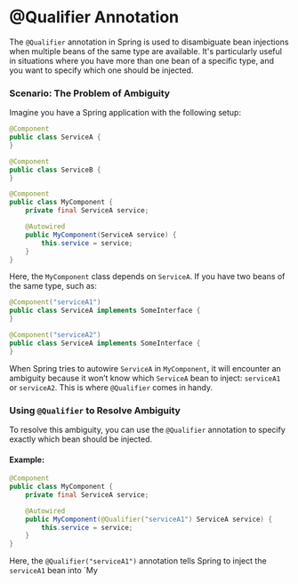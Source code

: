 # @Qualifier Annotation

The `@Qualifier` annotation in Spring is used to disambiguate bean injections when multiple beans of the same type are available. It's particularly useful in situations where you have more than one bean of a specific type, and you want to specify which one should be injected.

### Scenario: The Problem of Ambiguity
Imagine you have a Spring application with the following setup:

```java
@Component
public class ServiceA {
}

@Component
public class ServiceB {
}
```

```java
@Component
public class MyComponent {
    private final ServiceA service;

    @Autowired
    public MyComponent(ServiceA service) {
        this.service = service;
    }
}
```

Here, the `MyComponent` class depends on `ServiceA`. If you have two beans of the same type, such as:

```java
@Component("serviceA1")
public class ServiceA implements SomeInterface {
}

@Component("serviceA2")
public class ServiceA implements SomeInterface {
}
```

When Spring tries to autowire `ServiceA` in `MyComponent`, it will encounter an ambiguity because it won’t know which `ServiceA` bean to inject: `serviceA1` or `serviceA2`. This is where `@Qualifier` comes in handy.

### Using `@Qualifier` to Resolve Ambiguity

To resolve this ambiguity, you can use the `@Qualifier` annotation to specify exactly which bean should be injected.

#### Example:

```java
@Component
public class MyComponent {
    private final ServiceA service;

    @Autowired
    public MyComponent(@Qualifier("serviceA1") ServiceA service) {
        this.service = service;
    }
}
```

Here, the `@Qualifier("serviceA1")` annotation tells Spring to inject the `serviceA1` bean into `My